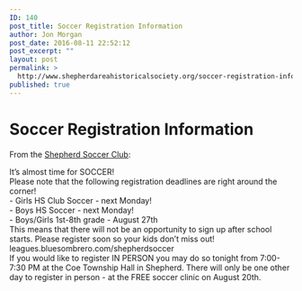 ```yaml
---
ID: 140
post_title: Soccer Registration Information
author: Jon Morgan
post_date: 2016-08-11 22:52:12
post_excerpt: ""
layout: post
permalink: >
  http://www.shepherdareahistoricalsociety.org/soccer-registration-information/
published: true
---
```

<h1 class="c2 c4">Soccer Registration Information</h1><p>From the <a class="c1" href="https://www.google.com/url?q=https://www.facebook.com/shepherdsoccerclub/posts/1337949992899652&amp;sa=D&amp;ust=1470959532118000&amp;usg=AFQjCNEQ1M0hiIj3zIAndHp8OK2adb8nSg">Shepherd Soccer Club</a>:</p><p>It’s almost time for SOCCER!<br />Please note that the following registration deadlines are right around the corner!<br />- Girls HS Club Soccer - next Monday!<br />- Boys HS Soccer - next Monday!<br />- Boys/Girls 1st-8th grade - August 27th<br />This means that there will not be an opportunity to sign up after school starts. Please register soon so your kids don’t miss out!<br />leagues.bluesombrero.com/shepherdsoccer<br />If you would like to register IN PERSON you may do so tonight from 7:00-7:30 PM at the Coe Township Hall in Shepherd. There will only be one other day to register in person - at the FREE soccer clinic on August 20th.</p>